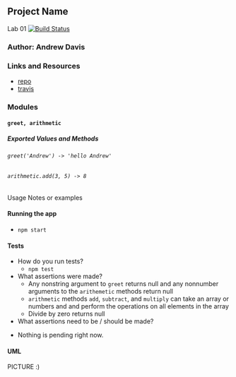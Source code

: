 
## Project Name
Lab 01 [![Build Status](https://travis-ci.com/andavi/401n12-lab0.svg?branch=master)](https://travis-ci.com/andavi/401n12-lab0)

### Author: Andrew Davis

### Links and Resources
* [repo](https://github.com/andavi/401n12-lab01)
* [travis](https://travis-ci.com/andavi/401n12-lab01)



### Modules
#### `greet, arithmetic`
##### Exported Values and Methods

###### `greet('Andrew') -> 'hello Andrew'`
###### `arithmetic.add(3, 5) -> 8`
Usage Notes or examples

#### Running the app
* `npm start`
  
#### Tests
* How do you run tests?  
  - `npm test`
* What assertions were made?  
  - Any nonstring argument to `greet` returns null and any nonnumber arguments to the `arithemetic` methods return null
  - `arithmetic` methods `add`, `subtract`, and `multiply` can take an array or numbers and and perform the operations on all elements in the array
  - Divide by zero returns null
* What assertions need to be / should be made?
 - Nothing is pending right now.

#### UML
PICTURE :)